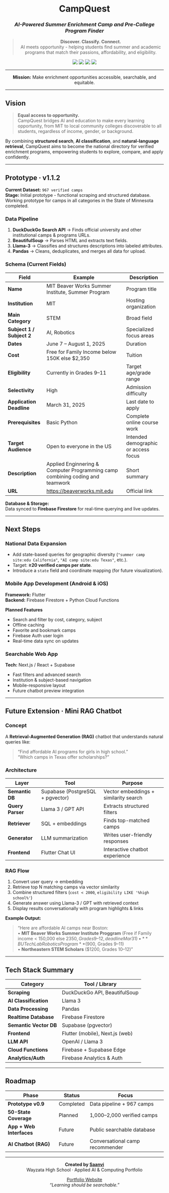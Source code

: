 <div align="center">

#  **CampQuest**
### _AI-Powered Summer Enrichment Camp and Pre-College Program Finder_

> **Discover. Classify. Connect.**  
> AI meets opportunity - helping students find summer and academic programs that match their passions, affordability, and eligibility.

<img src="https://img.shields.io/badge/status-Prototype_v0.9-green?style=for-the-badge&logo=github" />
<img src="https://img.shields.io/badge/platform-Flutter_|_Web-blueviolet?style=for-the-badge&logo=flutter" />
<img src="https://img.shields.io/badge/database-Firebase_|_Supabase-red?style=for-the-badge&logo=firebase" />
<img src="https://img.shields.io/badge/AI-Llama3_|_OpenAI-purple?style=for-the-badge&logo=openai" />

---

 
 **Mission:** Make enrichment opportunities accessible, searchable, and equitable.

</div>

---

##  Vision

> **Equal access to opportunity.**  
> CampQuest bridges AI and education to make every learning opportunity, from MIT to local community colleges discoverable to all students, regardless of income, gender, or background.

By combining **structured search**, **AI classification**, and **natural-language retrieval**, CampQuest aims to become the national directory for verified enrichment programs, empowering students to explore, compare, and apply confidently.

---

##  Prototype · v1.1.2

**Current Dataset:** `967 verified camps`  
**Stage:** Initial prototype - functional scraping and structured database. Working prototype for camps in all categories in the State of Minnesota completed.

###  Data Pipeline

1. **DuckDuckGo Search API** → Finds official university and other institutional camps & programs URLs.  
2. **BeautifulSoup** → Parses HTML and extracts text fields.  
3. **Llama-3** → Classifies and structures descriptions into labeled attributes.  
4. **Pandas** → Cleans, deduplicates, and merges all data for upload.

###  Schema (Current Fields)

| Field | Example | Description |
|--------|----------|-------------|
| **Name** | MIT Beaver Works Summer Institute, Summer Program | Program title |
| **Institution** | MIT | Hosting organization |
| **Main Category** | STEM | Broad field |
| **Subject 1 / Subject 2** | AI, Robotics | Specialized focus areas |
| **Dates** | June 7 – August 1, 2025 | Duration |
| **Cost** | Free for Family Income below 150K else $2,350 | Tuition |
| **Eligibility** | Currently in Grades 9–11 | Target age/grade range |
| **Selectivity** | High | Admission difficulty |
| **Application Deadline** | March 31, 2025 | Last date to apply |
| **Prerequisites** | Basic Python | Complete online course work |
| **Target Audience** | Open to everyone in the US | Intended demographic or access focus |
| **Description** | Applied Enginnering & Computer Programming camp combining coding and teamwork | Short summary |
| **URL** | https://beaverworks.mit.edu | Official link |

 **Database & Storage:**  
Data synced to **Firebase Firestore** for real-time querying and live updates.

---

##  Next Steps

###  **National Data Expansion**
- Add state-based queries for geographic diversity (`"summer camp site:edu California"`, `"AI camp site:edu Texas"`, etc.).  
- Target: **≥20 verified camps per state**.  
- Introduce a `state` field and coordinate mapping (for future visualization).

###  **Mobile App Development (Android & iOS)**
**Framework:** Flutter  
**Backend:** Firebase Firestore + Python Cloud Functions  

**Planned Features**
-  Search and filter by cost, category, subject  
-  Offline caching  
-  Favorite and bookmark camps  
-  Firebase Auth user login  
-  Real-time data sync on updates

###  **Searchable Web App**
**Tech:** Next.js / React + Supabase  
- Fast filters and advanced search  
- Institution & subject-based navigation  
- Mobile-responsive layout  
- Future chatbot preview integration

---

##  Future Extension · Mini RAG Chatbot

###  Concept
A **Retrieval-Augmented Generation (RAG)** chatbot that understands natural queries like:  
> “Find affordable AI programs for girls in high school.”  
> “Which camps in Texas offer scholarships?”

###  Architecture

| Layer | Tool | Purpose |
|--------|------|----------|
| **Semantic DB** | Supabase (PostgreSQL + pgvector) | Vector embeddings + similarity search |
| **Query Parser** | Llama 3 / GPT API | Extracts structured filters |
| **Retriever** | SQL + embeddings | Finds top-matched camps |
| **Generator** | LLM summarization | Writes user-friendly responses |
| **Frontend** | Flutter Chat UI | Interactive chatbot experience |

###  RAG Flow
1. Convert user query → embedding  
2. Retrieve top N matching camps via vector similarity  
3. Combine structured filters (`cost < 2000`, `eligibility LIKE '%high school%'`)  
4. Generate answer using Llama-3 / GPT with retrieved context  
5. Display results conversationally with program highlights & links  

**Example Output:**
> “Here are affordable AI camps near Boston:  
> • **MIT Beaver Works Summer Institute Proggram** (Free if Family income < 150,000 else $2350, Grades 9–12, deadline Mar 31)  
> • **BU TechLab Robotics Program** ($900, Grades 9–11)  
> • **Northeastern STEM Scholars** ($1200, Grades 10–12)”

---

##  Tech Stack Summary

| Category | Tool / Library |
|-----------|----------------|
| **Scraping** | DuckDuckGo API, BeautifulSoup |
| **AI Classification** | Llama 3 |
| **Data Processing** | Pandas |
| **Realtime Database** | Firebase Firestore |
| **Semantic Vector DB** | Supabase (pgvector) |
| **Frontend** | Flutter (mobile), Next.js (web) |
| **LLM API** | OpenAI / Llama 3 |
| **Cloud Functions** | Firebase + Supabase Edge |
| **Analytics/Auth** | Firebase Analytics & Auth |

---

##  Roadmap

| Phase | Status | Focus |
|--------|---------|--------|
| **Prototype v0.9** | Completed | Data pipeline + 967 camps |
| **50-State Coverage** | Planned  | 1,000–2,000 verified camps |
| **App + Web Interfaces** | Future | Public searchable database |
| **AI Chatbot (RAG)** | Future | Conversational camp recommender |

---

<div align="center">

**Created by [Saanvi](https://github.com/SalmaLilad)**  
 Wayzata High School · Applied AI & Computing Portfolio  

 [Portfolio Website](https://salmalilad.github.io)  
 _“Learning should be searchable.”_

</div>

